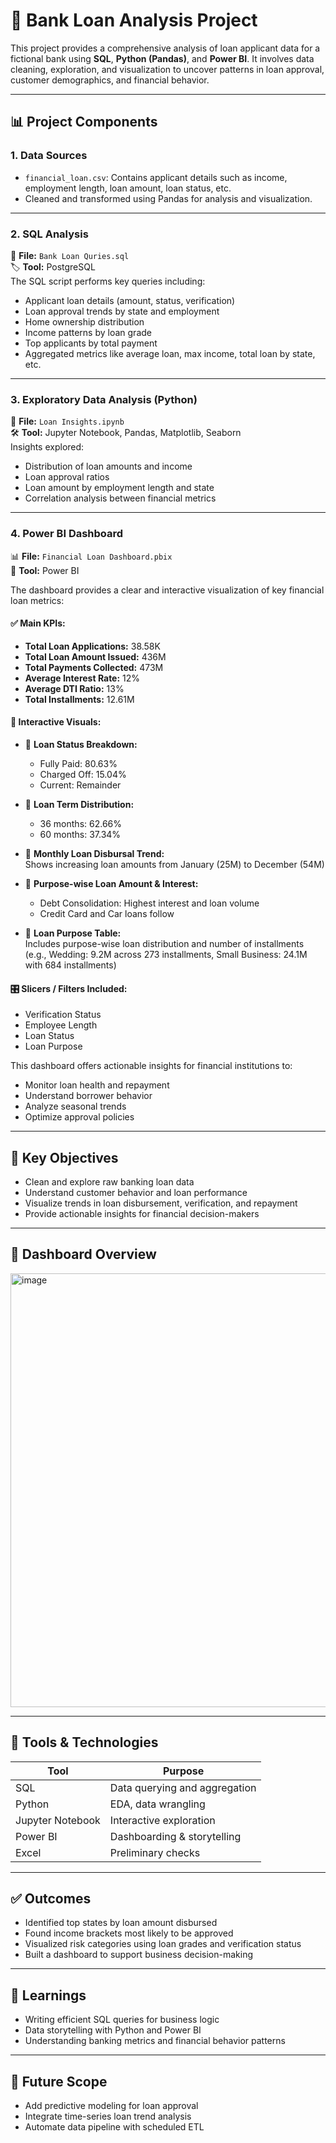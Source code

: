 # 💼 Bank Loan Analysis Project

This project provides a comprehensive analysis of loan applicant data for a fictional bank using **SQL**, **Python (Pandas)**, and **Power BI**. It involves data cleaning, exploration, and visualization to uncover patterns in loan approval, customer demographics, and financial behavior.

---

## 📊 Project Components

### 1. **Data Sources**
- `financial_loan.csv`: Contains applicant details such as income, employment length, loan amount, loan status, etc.
- Cleaned and transformed using Pandas for analysis and visualization.

---

### 2. **SQL Analysis**
📄 **File:** `Bank Loan Quries.sql`  
🏷 **Tool:** PostgreSQL  
The SQL script performs key queries including:
- Applicant loan details (amount, status, verification)
- Loan approval trends by state and employment
- Home ownership distribution
- Income patterns by loan grade
- Top applicants by total payment
- Aggregated metrics like average loan, max income, total loan by state, etc.

---

### 3. **Exploratory Data Analysis (Python)**
📓 **File:** `Loan Insights.ipynb`  
🛠 **Tool:** Jupyter Notebook, Pandas, Matplotlib, Seaborn  
Insights explored:
- Distribution of loan amounts and income
- Loan approval ratios
- Loan amount by employment length and state
- Correlation analysis between financial metrics

---

### 4. **Power BI Dashboard**
📊 **File:** `Financial Loan Dashboard.pbix`  
🎯 **Tool:** Power BI  

The dashboard provides a clear and interactive visualization of key financial loan metrics:

#### ✅ **Main KPIs:**
- **Total Loan Applications:** 38.58K  
- **Total Loan Amount Issued:** 436M  
- **Total Payments Collected:** 473M  
- **Average Interest Rate:** 12%  
- **Average DTI Ratio:** 13%  
- **Total Installments:** 12.61M  

#### 🧩 **Interactive Visuals:**
- 📌 **Loan Status Breakdown:**  
  - Fully Paid: 80.63%  
  - Charged Off: 15.04%  
  - Current: Remainder  

- 📌 **Loan Term Distribution:**  
  - 36 months: 62.66%  
  - 60 months: 37.34%  

- 📌 **Monthly Loan Disbursal Trend:**  
  Shows increasing loan amounts from January (25M) to December (54M)  

- 📌 **Purpose-wise Loan Amount & Interest:**  
  - Debt Consolidation: Highest interest and loan volume  
  - Credit Card and Car loans follow  

- 📌 **Loan Purpose Table:**  
  Includes purpose-wise loan distribution and number of installments  
  (e.g., Wedding: 9.2M across 273 installments, Small Business: 24.1M with 684 installments)

#### 🎛️ **Slicers / Filters Included:**
- Verification Status  
- Employee Length  
- Loan Status  
- Loan Purpose  

This dashboard offers actionable insights for financial institutions to:
- Monitor loan health and repayment
- Understand borrower behavior
- Analyze seasonal trends
- Optimize approval policies

---

## 🎯 Key Objectives

- Clean and explore raw banking loan data
- Understand customer behavior and loan performance
- Visualize trends in loan disbursement, verification, and repayment
- Provide actionable insights for financial decision-makers

---

## 🎯 Dashboard Overview

<img width="1235" height="694" alt="image" src="https://github.com/user-attachments/assets/2436dca4-2bff-4ee3-8e01-ff96649d7c72" />


---

## 🔧 Tools & Technologies

| Tool              | Purpose                          |
|-------------------|----------------------------------|
| SQL               | Data querying and aggregation    |
| Python            | EDA, data wrangling              |
| Jupyter Notebook  | Interactive exploration          |
| Power BI          | Dashboarding & storytelling      |
| Excel             | Preliminary checks               |

---

## ✅ Outcomes

- Identified top states by loan amount disbursed
- Found income brackets most likely to be approved
- Visualized risk categories using loan grades and verification status
- Built a dashboard to support business decision-making

---

## 🧠 Learnings

- Writing efficient SQL queries for business logic
- Data storytelling with Python and Power BI
- Understanding banking metrics and financial behavior patterns

---

## 📌 Future Scope

- Add predictive modeling for loan approval
- Integrate time-series loan trend analysis
- Automate data pipeline with scheduled ETL

